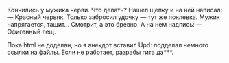 Кончились у мужика черви. Что делать? Нашел щепку и на ней написал:
— Красный червяк.
Только забросил удочку — тут же поклевка. Мужик напрягается, тащит... Смотрит, а это бревно. А на нем надпись:
— Офигенный лещ.


Пока html не доделан, но я анекдот вставил
Upd: подделал немного ссылки на файлы. Если не работает, разрабы гита да***.
